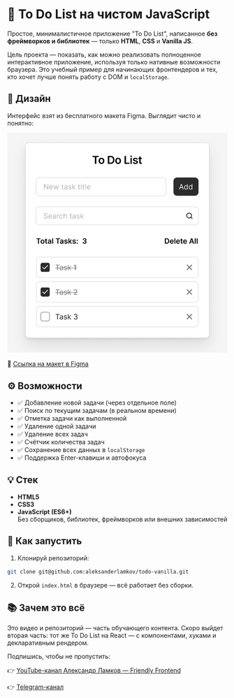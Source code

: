 # 📝 To Do List на чистом JavaScript

Простое, минималистичное приложение "To Do List", написанное **без фреймворков и библиотек** — только **HTML**, **CSS** и **Vanilla JS**.

Цель проекта — показать, как можно реализовать полноценное интерактивное приложение, используя только нативные возможности браузера. Это учебный пример для начинающих фронтендеров и тех, кто хочет лучше понять работу с DOM и `localStorage`.

## 📸 Дизайн

Интерфейс взят из бесплатного макета Figma. Выглядит чисто и понятно:

![To Do List Screenshot](./design.png)

🔗 [Ссылка на макет в Figma](https://www.figma.com/design/5g3oOYX6GNlezUCuk1xmaS/To-Do-List)

## ⚙️ Возможности

- ✅ Добавление новой задачи (через отдельное поле)
- ✅ Поиск по текущим задачам (в реальном времени)
- ✅ Отметка задачи как выполненной
- ✅ Удаление одной задачи
- ✅ Удаление всех задач
- ✅ Счётчик количества задач
- ✅ Сохранение всех данных в `localStorage`
- ✅ Поддержка Enter-клавиши и автофокуса

## 💡 Стек

- **HTML5**
- **CSS3**
- **JavaScript (ES6+)**  
  Без сборщиков, библиотек, фреймворков или внешних зависимостей

## 🚀 Как запустить

1. Клонируй репозиторий:

```bash
git clone git@github.com:aleksanderlamkov/todo-vanilla.git
```

2. Открой `index.html` в браузере — всё работает без сборки.

## 📚 Зачем это всё
Это видео и репозиторий — часть обучающего контента.
Скоро выйдет вторая часть: тот же To Do List на React — с компонентами, хуками и декларативным рендером.

Подпишись, чтобы не пропустить:

👉 [YouTube-канал Александр Ламков — Friendly Frontend](https://www.youtube.com/@AleksanderLamkov)

👉 [Telegram-канал](https://t.me/AleksanderLamkov)
